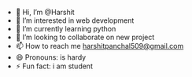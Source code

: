- 👋 Hi, I’m @Harshit
- 👀 I’m interested in web development
- 🌱 I’m currently learning python
- 💞️ I’m looking to collaborate on new project
- 📫 How to reach me harshitpanchal509@gmail.com
- 😄 Pronouns: is hardy
- ⚡ Fun fact: i am student

<!---
Harshit-hp200/Harshit-hp200 is a ✨ special ✨ repository because its `README.md` (this file) appears on your GitHub profile.
You can click the Preview link to take a look at your changes.
--->
